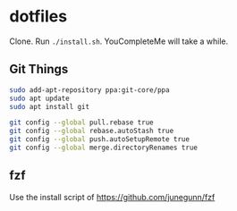 dotfiles
========

Clone. Run `./install.sh`. YouCompleteMe will take a while.

## Git Things

```bash
sudo add-apt-repository ppa:git-core/ppa
sudo apt update
sudo apt install git
```

```bash
git config --global pull.rebase true
git config --global rebase.autoStash true
git config --global push.autoSetupRemote true
git config --global merge.directoryRenames true
```

## fzf

Use the install script of https://github.com/junegunn/fzf